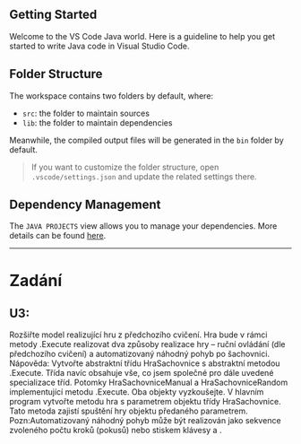 ## Getting Started

Welcome to the VS Code Java world. Here is a guideline to help you get started to write Java code in Visual Studio Code.

## Folder Structure

The workspace contains two folders by default, where:

- `src`: the folder to maintain sources
- `lib`: the folder to maintain dependencies

Meanwhile, the compiled output files will be generated in the `bin` folder by default.

> If you want to customize the folder structure, open `.vscode/settings.json` and update the related settings there.

## Dependency Management

The `JAVA PROJECTS` view allows you to manage your dependencies. More details can be found [here](https://github.com/microsoft/vscode-java-dependency#manage-dependencies).

- - -  
# Zadání
## 		U3:
Rozšiřte model realizující hru z předchozího cvičení. Hra bude v rámci metody .Execute realizovat dva způsoby realizace hry – ruční ovládání (dle předchozího cvičení) a automatizovaný náhodný pohyb po šachovnici.
Nápověda: Vytvořte abstraktní třídu HraSachovnice s abstraktní metodou .Execute. Třída navíc obsahuje vše, co jsem společné pro dále uvedené specializace tříd.
Potomky HraSachovniceManual a HraSachovniceRandom implementující metodu .Execute. Oba objekty vyzkoušejte. 
V hlavním program vytvořte metodu hra s parametrem objektu třídy HraSachovnice. Tato metoda zajistí spuštění hry objektu předaného parametrem.
Pozn:Automatizovaný náhodný pohyb může být realizován jako sekvence zvoleného počtu kroků (pokusů) nebo stiskem klávesy a <Enter>.
 